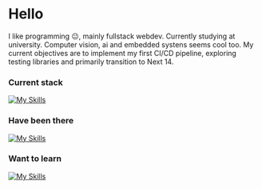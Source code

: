 # Hello
I like programming 😐, mainly fullstack webdev. Currently studying at university. Computer vision, ai and embedded systens seems cool too.
My current objectives are to implement my first CI/CD pipeline, exploring testing libraries and primarily transition to Next 14.
### Current stack
[![My Skills](https://skillicons.dev/icons?i=ts,nextjs,react,tailwind,postgres,java,spring,figma,docker,postman)](https://skillicons.dev)
### Have been there
[![My Skills](https://skillicons.dev/icons?i=html,js,nodejs,express,vite,css,mysql,mongodb,py,raspberrypi,matlab,aws,bash,nginx,c,cpp)](https://skillicons.dev)
### Want to learn
[![My Skills](https://skillicons.dev/icons?i=redis,jest,jenkins,githubactions)](https://skillicons.dev)
<!---
Muszchrom/Muszchrom is a ✨ special ✨ repository because its `README.md` (this file) appears on your GitHub profile.
You can click the Preview link to take a look at your changes.
--->
